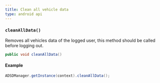 ```yaml
---
title: Clean all vehicle data
type: android api
---
```


### `cleanAllData()`

Removes all vehicles data of the logged user, this method should be called before logging out.

```java
public void cleanAllData()
```

#### Example

```java
ADSDManager.getInstance(context).cleanAllData();
```
